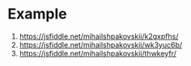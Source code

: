 # Example

1) https://jsfiddle.net/mihailshpakovskii/k2qxpfhs/
2) https://jsfiddle.net/mihailshpakovskii/wk3yuc6b/
3) https://jsfiddle.net/mihailshpakovskii/thwkeyfr/